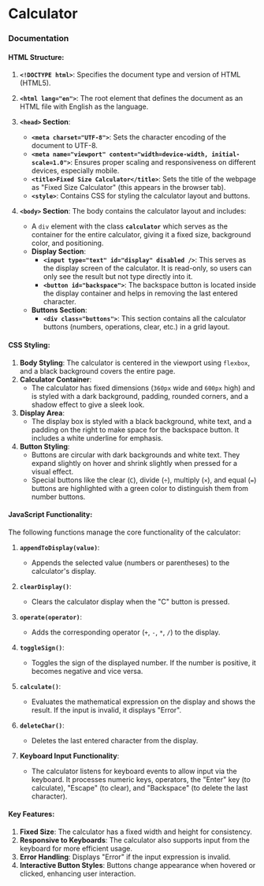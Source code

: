 # Calculator

### Documentation 

#### HTML Structure:
1. **`<!DOCTYPE html>`**: Specifies the document type and version of HTML (HTML5).
2. **`<html lang="en">`**: The root element that defines the document as an HTML file with English as the language.
3. **`<head>` Section**:
   - **`<meta charset="UTF-8">`**: Sets the character encoding of the document to UTF-8.
   - **`<meta name="viewport" content="width=device-width, initial-scale=1.0">`**: Ensures proper scaling and responsiveness on different devices, especially mobile.
   - **`<title>Fixed Size Calculator</title>`**: Sets the title of the webpage as "Fixed Size Calculator" (this appears in the browser tab).
   - **`<style>`**: Contains CSS for styling the calculator layout and buttons.

4. **`<body>` Section**: The body contains the calculator layout and includes:
   - A `div` element with the class **`calculator`** which serves as the container for the entire calculator, giving it a fixed size, background color, and positioning.
   - **Display Section**:
     - **`<input type="text" id="display" disabled />`**: This serves as the display screen of the calculator. It is read-only, so users can only see the result but not type directly into it.
     - **`<button id="backspace">`**: The backspace button is located inside the display container and helps in removing the last entered character.
   - **Buttons Section**:
     - **`<div class="buttons">`**: This section contains all the calculator buttons (numbers, operations, clear, etc.) in a grid layout.

#### CSS Styling:
1. **Body Styling**: The calculator is centered in the viewport using `flexbox`, and a black background covers the entire page.
2. **Calculator Container**: 
   - The calculator has fixed dimensions (`360px` wide and `600px` high) and is styled with a dark background, padding, rounded corners, and a shadow effect to give a sleek look.
3. **Display Area**: 
   - The display box is styled with a black background, white text, and a padding on the right to make space for the backspace button. It includes a white underline for emphasis.
4. **Button Styling**: 
   - Buttons are circular with dark backgrounds and white text. They expand slightly on hover and shrink slightly when pressed for a visual effect.
   - Special buttons like the clear (`C`), divide (`÷`), multiply (`×`), and equal (`=`) buttons are highlighted with a green color to distinguish them from number buttons.

#### JavaScript Functionality:
The following functions manage the core functionality of the calculator:

1. **`appendToDisplay(value)`**: 
   - Appends the selected value (numbers or parentheses) to the calculator's display.

2. **`clearDisplay()`**: 
   - Clears the calculator display when the "C" button is pressed.

3. **`operate(operator)`**: 
   - Adds the corresponding operator (`+`, `-`, `*`, `/`) to the display.

4. **`toggleSign()`**: 
   - Toggles the sign of the displayed number. If the number is positive, it becomes negative and vice versa.

5. **`calculate()`**: 
   - Evaluates the mathematical expression on the display and shows the result. If the input is invalid, it displays "Error".

6. **`deleteChar()`**: 
   - Deletes the last entered character from the display.

7. **Keyboard Input Functionality**:
   - The calculator listens for keyboard events to allow input via the keyboard. It processes numeric keys, operators, the "Enter" key (to calculate), "Escape" (to clear), and "Backspace" (to delete the last character).

#### Key Features:
1. **Fixed Size**: The calculator has a fixed width and height for consistency.
2. **Responsive to Keyboards**: The calculator also supports input from the keyboard for more efficient usage.
3. **Error Handling**: Displays "Error" if the input expression is invalid.
4. **Interactive Button Styles**: Buttons change appearance when hovered or clicked, enhancing user interaction.

